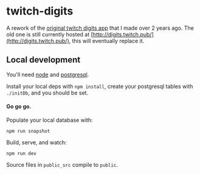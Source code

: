 # twitch-digits

A rework of the [original twitch digits app](https://github.com/pBun/twitch-digits-old) that I made over 2 years ago. The old one is still currently hosted at [http://digits.twitch.pub/](http://digits.twitch.pub/), this will eventually replace it.

## Local development

You'll need [node](http://nodejs.org/download/) and [postgresql](https://www.postgresql.org/download/).

Install your local deps with `npm install`, create your postgresql tables with `./initDb`, and you should be set.

#### Go go go.

Populate your local database with:
```
npm run snapshot
```

Build, serve, and watch:
```
npm run dev
```

Source files in `public_src` compile to `public`.
